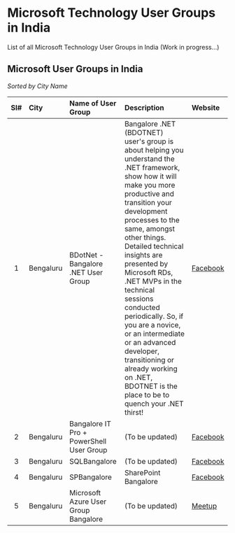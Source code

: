 # Microsoft Technology User Groups in India

List of all Microsoft Technology User Groups in India (Work in progress...)

## Microsoft User Groups in India 

<i>Sorted by City Name</i>

| Sl# | City | Name of User Group | Description | Website |
|:---:|:-----------|:---------|:------------|:------|
| 1 | Bengaluru | BDotNet - Bangalore .NET User Group | Bangalore .NET (BDOTNET) user's group is about helping you understand the .NET framework, show how it will make you more productive and transition your development processes to the same, amongst other things. Detailed technical insights are presented by Microsoft RDs, .NET MVPs in the technical sessions conducted periodically.  So, if you are a novice, or an intermediate or an advanced developer, transitioning or already working on .NET, BDOTNET is the place to be to quench your .NET thirst! |  [Facebook](https://www.facebook.com/groups/BDotNet/ "Facebook Group") |
| 2 | Bengaluru | Bangalore IT Pro + PowerShell User Group | (To be updated) |  [Facebook](https://www.facebook.com/groups/psbug/ "Facebook Group") |
| 3 | Bengaluru | SQLBangalore | (To be updated) |  [Facebook](https://www.facebook.com/groups/SQLBangalore/ "Facebook Group") |
| 4 | Bengaluru | SPBangalore | SharePoint Bangalore |  [Facebook](https://www.facebook.com/groups/SPBangalore/ "Facebook Group") |
| 5 | Bengaluru | Microsoft Azure User Group Bangalore | (To be updated) |  [Meetup](https://www.meetup.com/Microsoft-Azure-Bangalore/ "Meetup") |